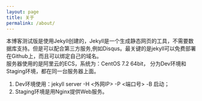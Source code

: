 ```yaml
---
layout: page
title: 关于
permalink: /about/
---
```


本博客测试版是使用Jekyll创建的，Jekyll是一个生成静态网页的工具，不需要数据库支持。但是可以配合第三方服务,例如Disqus。最关键的是jekyll可以免费部署在Github上，而且可以绑定自己的域名。  
服务器使用的是阿里云的ECS，系统为：CentOS 7.2 64bit， 分为Dev环境和Staging环境，都在同一台服务器上面。
1. Dev环境使用：jekyll server -H <外网IP> -P <端口号> -B 启动；
2. Staging环境是用Nginx提供Web服务。

[jekyll-organization]: https://github.com/jekyll



